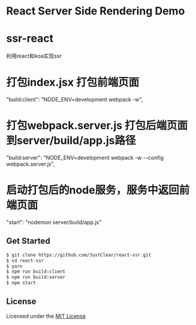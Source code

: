 # React Server Side Rendering Demo

# ssr-react
利用react和koa实现ssr

# 打包index.jsx 打包前端页面
"build:client": "NODE_ENV=development webpack -w",

# 打包webpack.server.js 打包后端页面到server/build/app.js路径
"build:server": "NODE_ENV=development webpack -w --config webpack.server.js",

# 启动打包后的node服务，服务中返回前端页面
"start": "nodemon server/build/app.js"

## Get Started

```sh
$ git clone https://github.com/JustClear/react-ssr.git
$ cd react-ssr
$ yarn
$ npm run build:client
$ npm run build:server
$ npm start
```

## License

Licensed under the [MIT License](https://github.com/JustClear/react-ssr/blob/master/LICENSE)
